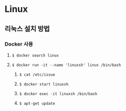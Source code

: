 # Linux

## 리눅스 설치 방법

### Docker 사용

1. `$ docker search linux`

2. `$ docker run -it --name 'linuxsh' linux /bin/bash`

   1. `$ cat /etc/issue`

   2. `$ docker start linuxsh`

   3. `$ docker exec -it linuxsh /bin/bash`

   4. `$ apt-get update`
